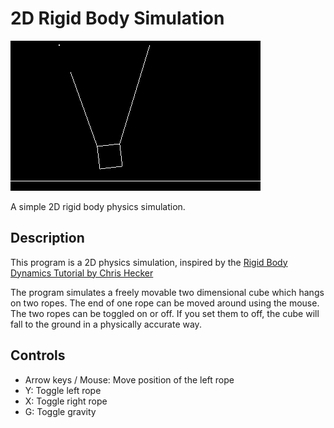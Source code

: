 # 2D Rigid Body Simulation

![Rigid Body Screenshot](https://github.com/perezite/rigid-body/blob/main/docs/screenshots/RigidBodyScreenshot2.png?raw=true)

A simple 2D rigid body physics simulation.

## Description 

This program is a 2D physics simulation, inspired by the [Rigid Body Dynamics Tutorial by Chris Hecker](https://www.chrishecker.com/Rigid_Body_Dynamics)

The program simulates a freely movable two dimensional cube which hangs on two ropes. The end of one rope can be moved around using the mouse.  
The two ropes can be toggled on or off. If you set them to off, the cube will fall to the ground in a physically accurate way.  

## Controls

- Arrow keys / Mouse: Move position of the left rope
- Y: Toggle left rope
- X: Toggle right rope
- G: Toggle gravity
